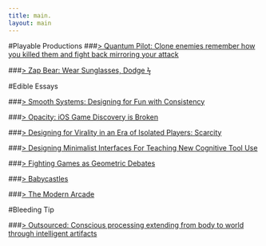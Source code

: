 ```yaml
---
title: main.
layout: main
---
```

#Playable Productions
###[> Quantum Pilot: Clone enemies remember how you killed them and fight back mirroring your attack](https://itunes.apple.com/us/app/quantum-pilot/id935956154?mt=8)

###[>  Zap Bear: Wear Sunglasses, Dodge ϟ](https://itunes.apple.com/us/app/zapbear/id1016670264)

#Edible Essays

###[> Smooth Systems: Designing for Fun with Consistency](smooth_systems/index.html)

###[> Opacity: iOS Game Discovery is Broken](opacity/index.html)

###[> Designing for Virality in an Era of Isolated Players: Scarcity](designing_for_virality_isolated_era_1/index.html)

###[> Designing Minimalist Interfaces For Teaching New Cognitive Tool Use](designing_minimalist/index.html)

###[> Fighting Games as Geometric Debates](geometric_debates/index.html)

###[> Babycastles](babycastles/index.html)

###[> The Modern Arcade](modern_arcade/index.html)

#Bleeding Tip

###[> Outsourced: Conscious processing extending from body to world through intelligent artifacts](outsourced/index.html)
